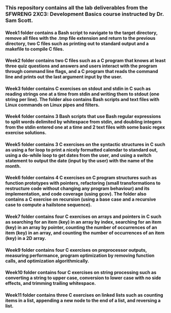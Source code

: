 ### This repository contains all the lab deliverables from the SFWRENG 2XC3: Development Basics course instructed by Dr. Sam Scott. 

#### Week1 folder contains a Bash script to navigate to the target directory, remove all files with the .tmp file extension and return to the previous directory, two C files such as printing out to standard output and a makefile to compile C files.

#### Week2 folder contains two C files such as a C program that knows at least three quiz questions and answers and users interact with the program through command line flags, and a C program that reads the command line and prints out the last argument input by the user.

#### Week3 folder contains C exercises on stdout and stdin in C such as reading strings one at a time from stdin and writing them to stdout (one string per line). The folder also contains Bash scripts and text files with Linux commands on Linux pipes and filters.

#### Week4 folder contains 3 Bash scripts that use Bash regular expressions to split words delimited by whitespace from stdin, and doubling integers from the stdin entered one at a time and 2 text files with some basic regex exercise solutions.

#### Week5 folder contains 3 C exercises on the syntactic structures in C such as using a for loop to print a nicely formatted calendar to standard out, using a do-while loop to get dates from the user, and using a switch statement to output the date (input by the user) with the name of the month.

#### Week6 folder contains 4 C exercises on C program structures such as function prototypes with pointers, refactoring (small transformations to restructure code without changing any program behaviour) and its implementation, and code coverage (using gcov). The folder also contains a C exercise on recursion (using a base case and a recursive case to compute a hailstone sequence).

#### Week7 folder contains four C exercises on arrays and pointers in C such as searching for an item (key) in an array by index, searching for an item (key) in an array by pointer, counting the number of occurrences of an item (key) in an array, and counting the number of occurrences of an item (key) in a 2D array.

#### Week9 folder contains four C exercises on preprocessor outputs, measuring performance, program optimization by removing function calls, and optimization algorithmically.

#### Week10 folder contains four C exercises on string processing such as converting a string to upper case, conversion to lower case with no side effects, and trimming trailing whitespace.

#### Week11 folder contains three C exercises on linked lists such as counting items in a list, appending a new node to the end of a list, and reversing a list.

